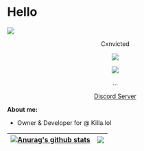 # Hello

<img src="https://media.discordapp.net/attachments/813341662545313832/813343404507267092/pokemon_pixel.gif">
<p align="center">
    Cxnvicted
<p align="center">  
<img src="https://komarev.com/ghpvc/?username=cxnvicted&color=grey">
</p>
    <p align="center">
  <img src="https://discord.c99.nl/widget/theme-4/1000022273673138226.png"/>
</p>
<p align="center">
...
<p align="center">
    <a href="https://discord.gg/GA3BtE8n2a">Discord Server</a>
    
**About me:**
- Owner & Developer for @ Killa.lol

| <a href="https://github.com/Cxnvicted/github-readme-stats"><img align="center" src="https://github-readme-stats.vercel.app/api?username=Cxnvicted&show_icons=true&include_all_commits=true&theme=buefy&hide_border=true" alt="Anurag's github stats" /></a> | <a href="https://github.com/Cxnvicted/github-readme-stats"><img align="center" src="https://github-readme-stats.vercel.app/api/top-langs/?username=anuraghazra&layout=compact&theme=buefy&hide_border=true" /></a> |
| ------------- | ------------- |
